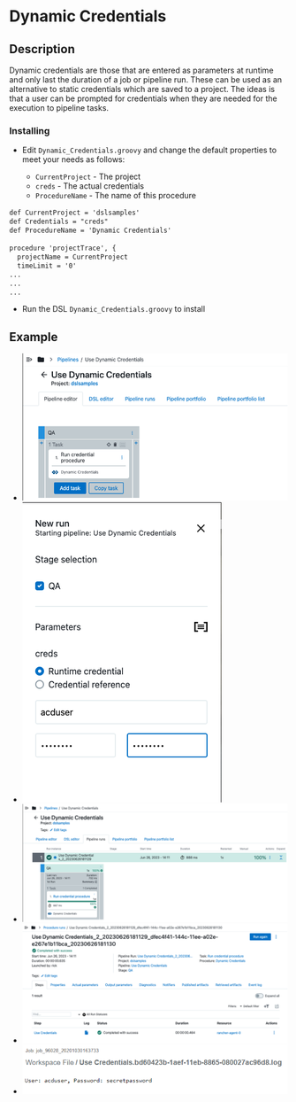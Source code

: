 # Dynamic Credentials

## Description

Dynamic credentials are those that are entered as parameters at runtime and only last the duration of a job or pipeline run. These can be used as an alternative to static credentials which are saved to a project. The ideas is that a user
 can be prompted for credentials when they are needed for the execution to pipeline tasks.

### Installing

* Edit `Dynamic_Credentials.groovy` and change the default properties to meet your needs as follows:

    * `CurrentProject` - The project 
    * `creds` - The actual credentials
    * `ProcedureName`  - The name of this procedure

```
def CurrentProject = 'dslsamples'
def Credentials = "creds"
def ProcedureName = 'Dynamic Credentials'

procedure 'projectTrace', {
  projectName = CurrentProject
  timeLimit = '0'
...
...
...
```

* Run the DSL `Dynamic_Credentials.groovy` to install

## Example

 
- ![Pipeline Definition](img/Pipeline%20definition.png)
- ![Pipeline run dialog](img/Pipeline%20run%20dialog.png)
- ![Pipeline runtime](img/Pipeline%20runtime.png)
- ![Job details](img/Job%20details.png)
- ![Job step logfile](img/Job%20step%20logfile.png)

